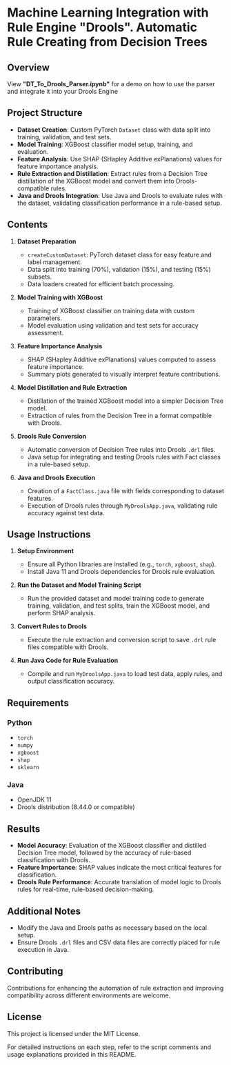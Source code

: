 # Machine Learning Integration with Rule Engine "Drools". Automatic Rule Creating from Decision Trees

## Overview
View **"DT_To_Drools_Parser.ipynb"** for a demo on how to use the parser and integrate it into your Drools Engine
## Project Structure
- **Dataset Creation**: Custom PyTorch `Dataset` class with data split into training, validation, and test sets.
- **Model Training**: XGBoost classifier model setup, training, and evaluation.
- **Feature Analysis**: Use SHAP (SHapley Additive exPlanations) values for feature importance analysis.
- **Rule Extraction and Distillation**: Extract rules from a Decision Tree distillation of the XGBoost model and convert them into Drools-compatible rules.
- **Java and Drools Integration**: Use Java and Drools to evaluate rules with the dataset, validating classification performance in a rule-based setup.

## Contents

1. **Dataset Preparation**
   - `createCustomDataset`: PyTorch dataset class for easy feature and label management.
   - Data split into training (70%), validation (15%), and testing (15%) subsets.
   - Data loaders created for efficient batch processing.

2. **Model Training with XGBoost**
   - Training of XGBoost classifier on training data with custom parameters.
   - Model evaluation using validation and test sets for accuracy assessment.

3. **Feature Importance Analysis**
   - SHAP (SHapley Additive exPlanations) values computed to assess feature importance.
   - Summary plots generated to visually interpret feature contributions.

4. **Model Distillation and Rule Extraction**
   - Distillation of the trained XGBoost model into a simpler Decision Tree model.
   - Extraction of rules from the Decision Tree in a format compatible with Drools.

5. **Drools Rule Conversion**
   - Automatic conversion of Decision Tree rules into Drools `.drl` files.
   - Java setup for integrating and testing Drools rules with Fact classes in a rule-based setup.

6. **Java and Drools Execution**
   - Creation of a `FactClass.java` file with fields corresponding to dataset features.
   - Execution of Drools rules through `MyDroolsApp.java`, validating rule accuracy against test data.

## Usage Instructions

1. **Setup Environment**
   - Ensure all Python libraries are installed (e.g., `torch`, `xgboost`, `shap`).
   - Install Java 11 and Drools dependencies for Drools rule evaluation.

2. **Run the Dataset and Model Training Script**
   - Run the provided dataset and model training code to generate training, validation, and test splits, train the XGBoost model, and perform SHAP analysis.

3. **Convert Rules to Drools**
   - Execute the rule extraction and conversion script to save `.drl` rule files compatible with Drools.

4. **Run Java Code for Rule Evaluation**
   - Compile and run `MyDroolsApp.java` to load test data, apply rules, and output classification accuracy.

## Requirements

### Python
- `torch`
- `numpy`
- `xgboost`
- `shap`
- `sklearn`
  
### Java
- OpenJDK 11
- Drools distribution (8.44.0 or compatible)

## Results
- **Model Accuracy**: Evaluation of the XGBoost classifier and distilled Decision Tree model, followed by the accuracy of rule-based classification with Drools.
- **Feature Importance**: SHAP values indicate the most critical features for classification.
- **Drools Rule Performance**: Accurate translation of model logic to Drools rules for real-time, rule-based decision-making.

## Additional Notes
- Modify the Java and Drools paths as necessary based on the local setup.
- Ensure Drools `.drl` files and CSV data files are correctly placed for rule execution in Java.

## Contributing
Contributions for enhancing the automation of rule extraction and improving compatibility across different environments are welcome.

## License
This project is licensed under the MIT License.

For detailed instructions on each step, refer to the script comments and usage explanations provided in this README.
